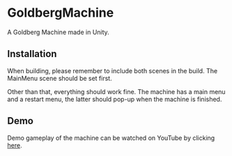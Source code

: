 # GoldbergMachine

A Goldberg Machine made in Unity.

## Installation

When building, please remember to include both scenes in the build. The MainMenu scene should be set first.

Other than that, everything should work fine. The machine has a main menu and a restart menu, the latter should pop-up when the machine is finished.

## Demo

Demo gameplay of the machine can be watched on YouTube by clicking [here](https://www.youtube.com/watch?v=oHZAyHYOKNk).
